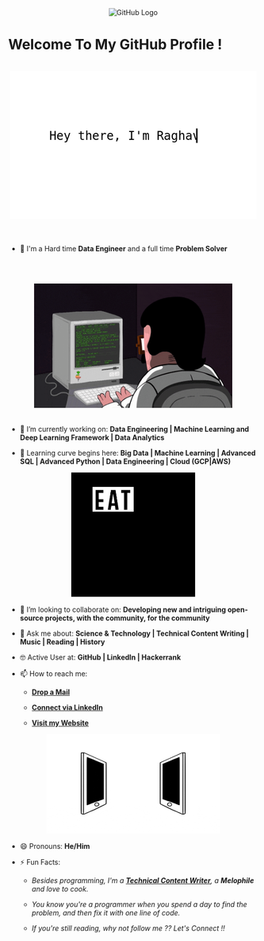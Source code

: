 <div align="center">
<img src="https://github.com/Piyush-PD/Piyush-PD/master/octo.gif" alt="GitHub Logo" width="150" height="150" />
</div>

# Welcome To My GitHub Profile !

<br/>
<div align="center">
<img src="https://github.com/Piyush-PD/Piyush-PD/blob/master/screen.gif" alt="Piyush Dhasmana" />
</div>
<br/>

<!--
- ⌨️ Programming Languages I've used:

<div align="center">
 <img src = 'https://github.com/Piyush-PD/Piyush-PD/blob/master/images/c-original.svg' width='30'/> <img src = 'https://github.com/RaghavK16/RaghavK16/blob/master/images/cpp.svg' width='30'/> <img src = 'https://github.com/RaghavK16/RaghavK16/blob/master/images/pycharm.svg' width='30'/> <img src = 'https://github.com/Piyush-PD/Piyush-PD/blob/master/images/python2.png' height='30'/> <img src = 'https://github.com/Piyush-PD/Piyush-PD/blob/master/images/flutter-logo.svg' width='30'/> <img src = 'https://github.com/Piyush-PD/Piyush-PD/blob/master/images/html.svg' width='30'/> <img src = 'https://github.com/Piyush-PD/Piyush-PD/blob/master/images/css.svg' width='30'/> <img src = 'https://github.com/Piyush-PD/Piyush-PD/blob/master/images/js.svg' width='30'/> <img src = 'https://github.com/Piyush-PD/Piyush-PD/blob/master/images/bootstrap.svg' width='33'/> <img src = 'https://github.com/Piyush-PD/Piyush-PD/blob/master/images/django.svg' height='40'/> <img src = 'https://github.com/Piyush-PD/Piyush-PD/blob/master/images/flask.png' width='30'/> <img src = 'https://github.com/Piyush-PD/Piyush-PD/blob/master/images/php.svg' width='40'/>
 <img src = 'https://github.com/Piyush-PD/Piyush-PD/blob/master/images/sql.svg' width='30'/> <img src = 'https://github.com/Piyush-PD/Piyush-PD/blob/master/images/git.svg' width='30'/>
</div>
<-->

<br/>

- 🙌 I'm a Hard time **Data Engineer** and a full time **Problem Solver** 

<br/><br/>

<div align="center">
<img src="https://github.com/Piyush-PD/Piyush-PD/blob/master/coderman.gif" alt="Coder" width="400" height="250" />
</div>
<br/>

- 🔭 I’m currently working on: **Data Engineering | Machine Learning and Deep Learning Framework | Data Analytics**

- 🌱 Learning curve begins here: **Big Data | Machine Learning | Advanced SQL | Advanced Python | Data Engineering | Cloud (GCP|AWS)**


<div align="center">
<img src="https://github.com/Piyush-PD/Piyush-PD/blob/master/giphy.webp" alt="eatsleepcode" width="250" height="250" />
</div>

- 👯 I’m looking to collaborate on: **Developing new and intriguing open-source projects, with the community, for the community**

- 💬 Ask me about: **Science & Technology | Technical Content Writing | Music | Reading | History**

- 🤓 Active User at: **GitHub | LinkedIn | Hackerrank**

- 📫 How to reach me:

    * [**Drop a Mail**](mailto:piyush.d005link@gmail.com)

    * [**Connect via LinkedIn**](https://https://www.linkedin.com/in/piyush-dhasmana/)

    * [**Visit my Website**](https://PiyushBeeps.in)
    
<div align="center">
<img src="https://github.com/Piyush-PD/Piyush-PD/blob/master/connected.gif" alt="Piyush Dhasmana" width="350" height="200" />
</div>

- 😄 Pronouns: **He/Him**

- ⚡ Fun Facts: 

    * *Besides programming, I'm a [**Technical Content Writer**](https://www.mindbrews.in/author/Piyush-PD/), a **Melophile** and love to cook.*

    * *You know you're a programmer when you spend a day to find the problem, and then fix it with one line of code.*
    
    * *If you're still reading, why not follow me ?? Let's Connect !!*
